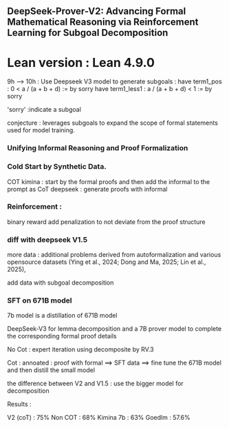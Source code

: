 ## DeepSeek-Prover-V2: Advancing Formal Mathematical Reasoning via Reinforcement Learning for Subgoal Decomposition


# Lean version  : Lean 4.9.0
9h --> 10h : 
Use Deepseek V3 model to generate subgoals : 
have term1_pos : 0 < a / (a + b + d) := by sorry
have term1_less1 : a / (a + b + d) < 1 := by sorry

'sorry'  :indicate a subgoal

conjecture :  leverages subgoals to expand the scope of formal
statements used for model training.

### Unifying Informal Reasoning and Proof Formalization

### Cold Start by Synthetic Data.
COT kimina : start by the formal proofs and then add the informal to the prompt as CoT
deepseek : generate proofs with informal


### Reinforcement : 
binary reward 
add penalization to not deviate from the proof structure

### diff with deepseek V1.5 
more data : 
additional problems derived from autoformalization and various opensource datasets (Ying et al., 2024; Dong and Ma, 2025; Lin et al., 2025),

add data with subgoal decomposition

### SFT on 671B model


7b model is a distillation of 671B model

DeepSeek-V3 for lemma decomposition and a 7B prover model to complete
the corresponding formal proof details



No Cot : 
expert iteration using decomposite by RV.3 

Cot : annoated : proof with formal ==> SFT data ==> fine tune the 671B model 
and then distill the small model 

the difference between V2 and V1.5 : 
use the bigger model for decomposition

Results : 

V2 (coT) : 75%
Non COT : 68%
Kimina 7b : 63%
Goedlm : 57.6% 
